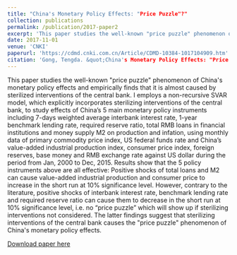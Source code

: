 ```yaml
---
title: "China's Monetary Policy Effects: "Price Puzzle"?"
collection: publications
permalink: /publication/2017-paper2
excerpt: 'This paper studies the well-known "price puzzle" phenomenon of China's monetary policy effects and empirically proves that it is almost caused by sterilized interventions of the central bank for the first time.'
date: 2017-11-01
venue: 'CNKI'
paperurl: 'https://cdmd.cnki.com.cn/Article/CDMD-10384-1017104909.htm'
citation: 'Gong, Tengda. &quot;China's Monetary Policy Effects: "Price Puzzle"?&quot; <i>Master's thesis, Xiamen University</i>, 2017.'
---
```


This paper studies the well-known "price puzzle" phenomenon of China's monetary policy effects and empirically finds that it is almost caused by sterilized interventions of the central bank. I employs a non-recursive SVAR model, which explicitly incorporates sterilizing interventions of the central bank, to study effects of China’s 5 main monetary policy instruments including 7-days weighted average interbank interest rate, 1-year benchmark lending rate, required reserve ratio, total RMB loans in financial institutions and money supply M2 on production and infation, using monthly data of primary commodity price index, US federal funds rate and China’s value-added industrial production index, consumer price index, foreign reserves, base money and RMB exchange rate against US dollar during the period from Jan, 2000 to Dec, 2015. Results show that the 5 policy instruments above are all effective: Positive shocks of total loans and M2 can cause value-added industrial production and consumer price to increase in the short run at 10% significance level. However, contrary to the literature, positive shocks of interbank interest rate, benchmark lending rate and required reserve ratio can cause them to decrease in the short run at 10% significance level, i.e. no “price puzzle” which will show up if sterilizing interventions not considered. The latter findings suggest that sterilizing interventions of the central bank causes the "price puzzle" phenomenon of China's monetary policy effects.  

[Download paper here](http://dspace.xmu.edu.cn/bitstream/handle/2288/170280/%E6%88%91%E5%9B%BD%E8%B4%A7%E5%B8%81%E6%94%BF%E7%AD%96%E6%95%88%E6%9E%9C_%E2%80%9C%E4%BB%B7%E6%A0%BC%E4%B9%8B%E8%B0%9C%E2%80%9D%E7%8E%B0%E8%B1%A1%EF%BC%9F.pdf?sequence=1&isAllowed=y)
